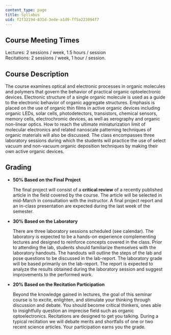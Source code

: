 ```yaml
---
content_type: page
title: Syllabus
uid: f2f32194-831d-3ede-a1d9-ff5a223094f7
---
```


Course Meeting Times
--------------------

Lectures: 2 sessions / week, 1.5 hours / session  
Recitations: 2 sessions / week, 1 hour / session.

Course Description
------------------

The course examines optical and electronic processes in organic molecules and polymers that govern the behavior of practical organic optoelectronic devices. Electronic structure of a single organic molecule is used as a guide to the electronic behavior of organic aggregate structures. Emphasis is placed on the use of organic thin films in active organic devices including organic LEDs, solar cells, photodetectors, transistors, chemical sensors, memory cells, electrochromic devices, as well as xerography and organic non-linear optics. How to reach the ultimate miniaturization limit of molecular electronics and related nanoscale patterning techniques of organic materials will also be discussed. The class encompasses three laboratory sessions during which the students will practice the use of select vacuum and non-vacuum organic deposition techniques by making their own active organic devices.

Grading
-------

*   **50% Based on the Final Project**
    
    The final project will consist of a **critical review** of a recently published article in the field covered by the course. The article will be selected in mid-March in consultation with the instructor. A final project report and an in-class presentation are expected during the last week of the semester.
    
*   **30% Based on the Laboratory**
    
    There are three laboratory sessions scheduled (see calendar). The laboratory is expected to be a hands-on experience complementing lectures and designed to reinforce concepts covered in the class. Prior to attending the lab, students should familiarize themselves with the laboratory handouts. The handouts will outline the steps of the lab and pose questions to be discussed in the lab-report. The laboratory grade will be based primarily on the lab-report. The report is expected to analyze the results obtained during the laboratory session and suggest improvements to the performed work.
    
*   **20% Based on the Recitation Participation**
    
    Beyond the knowledge gained in lectures, the goal of this seminar course is to excite, enlighten, and stimulate your thinking through discussion and debate. You should become critical thinkers, ones able to insightfully question an imprecise field such as organic optoelectronics. Recitations are designed to get you talking. During a typical recitation we will debate merits and shortfalls of one or two recent science articles. Your participation earns you the grade.